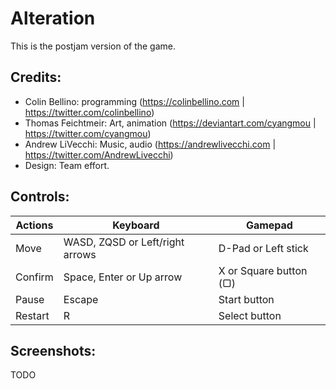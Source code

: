 # Alteration

This is the postjam version of the game.

## Credits:

- Colin Bellino: programming (https://colinbellino.com | https://twitter.com/colinbellino)
- Thomas Feichtmeir: Art, animation (https://deviantart.com/cyangmou | https://twitter.com/cyangmou)
- Andrew LiVecchi: Music, audio (https://andrewlivecchi.com | https://twitter.com/AndrewLivecchi)
- Design: Team effort.

## Controls:

| Actions | Keyboard                        | Gamepad                |
| ------- | ------------------------------- | ---------------------- |
| Move    | WASD, ZQSD or Left/right arrows | D-Pad or Left stick    |
| Confirm | Space, Enter or Up arrow        | X or Square button (▢) |
| Pause   | Escape                          | Start button           |
| Restart | R                               | Select button          |

## Screenshots:

TODO
